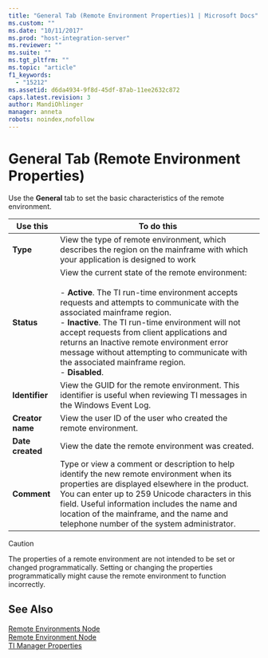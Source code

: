 ```yaml
---
title: "General Tab (Remote Environment Properties)1 | Microsoft Docs"
ms.custom: ""
ms.date: "10/11/2017"
ms.prod: "host-integration-server"
ms.reviewer: ""
ms.suite: ""
ms.tgt_pltfrm: ""
ms.topic: "article"
f1_keywords: 
  - "15212"
ms.assetid: d6da4934-9f8d-45df-87ab-11ee2632c872
caps.latest.revision: 3
author: MandiOhlinger
manager: anneta
robots: noindex,nofollow
---
```

# General Tab (Remote Environment Properties)
Use the **General** tab to set the basic characteristics of the remote environment.  
  
|Use this|To do this|  
|--------------|----------------|  
|**Type**|View the type of remote environment, which describes the region on the mainframe with which your application is designed to work|  
|**Status**|View the current state of the remote environment:<br /><br /> -   **Active**. The TI run-time environment accepts requests and attempts to communicate with the associated mainframe region.<br />-   **Inactive**. The TI run-time environment will not accept requests from client applications and returns an Inactive remote environment error message without attempting to communicate with the associated mainframe region.<br />-   **Disabled**.|  
|**Identifier**|View the GUID for the remote environment. This identifier is useful when reviewing TI messages in the Windows Event Log.|  
|**Creator name**|View the user ID of the user who created the remote environment.|  
|**Date created**|View the date the remote environment was created.|  
|**Comment**|Type or view a comment or description to help identify the new remote environment when its properties are displayed elsewhere in the product. You can enter up to 259 Unicode characters in this field. Useful information includes the name and location of the mainframe, and the name and telephone number of the system administrator.|  
  
> [!CAUTION]
>  The properties of a remote environment are not intended to be set or changed programmatically. Setting or changing the properties programmatically might cause the remote environment to function incorrectly.  
  
## See Also  
 [Remote Environments Node](../core/remote-environments-node.md)   
 [Remote Environment Node](../core/remote-environment-node.md)   
 [TI Manager Properties](../core/ti-manager-properties.md)